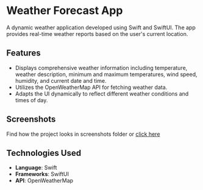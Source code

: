 # Weather Forecast App

A dynamic weather application developed using Swift and SwiftUI. The app provides real-time weather reports based on the user's current location.

## Features

- Displays comprehensive weather information including temperature, weather description, minimum and maximum temperatures, wind speed, humidity, and current date and time.
- Utilizes the OpenWeatherMap API for fetching weather data.
- Adapts the UI dynamically to reflect different weather conditions and times of day.

## Screenshots

Find how the project looks in screenshots folder or [click here](https://github.com/Abhinav0826/Climate-Outlook/tree/main/Screenshots)


## Technologies Used

- **Language**: Swift
- **Frameworks**: SwiftUI
- **API**: OpenWeatherMap
